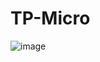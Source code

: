 # TP-Micro
![image](https://user-images.githubusercontent.com/49161024/200132149-3d2fae1e-1eda-44e3-b2d4-da9d25b5c10f.png)

